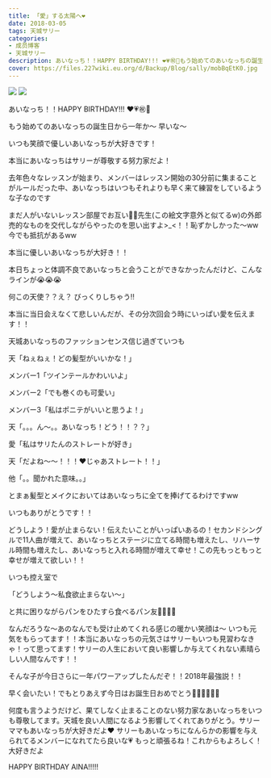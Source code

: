 ```yaml
---
title: 「愛」する太陽へ❤️
date: 2018-03-05
tags: 天城サリー
categories: 
- 成员博客
- 天城サリー
description: あいなっち！！HAPPY BIRTHDAY!!! ❤️💗㊗️🍩もう始めてのあいなっちの誕生日から一年か〜 早いな〜いつも笑顔で優しいあいなっちが大好きです！本当にあいなっちはサリーが尊敬する努力家だよ！去年色々なレッス...
cover: https://files.227wiki.eu.org/d/Backup/Blog/sally/mobBqEtK0.jpg 
---
```

![](https://files.227wiki.eu.org/d/Backup/Blog/sally/mobBqEtK0.jpg)
![](https://files.227wiki.eu.org/d/Backup/Blog/sally/mobdy9NzL.jpg)



あいなっち！！HAPPY BIRTHDAY!!! ❤️💗㊗️🍩


もう始めてのあいなっちの誕生日から一年か〜 早いな〜


いつも笑顔で優しいあいなっちが大好きです！


本当にあいなっちはサリーが尊敬する努力家だよ！


去年色々なレッスンが始まり、メンバーはレッスン開始の30分前に集まることがルールだった中、あいなっちはいつもそれよりも早く来て練習をしているような子なのです


まだ人がいないレッスン部屋でお互い👨🏻先生(この絵文字意外と似てるw)の外郎売的なものを交代しながらやったのを思い出すよ>_<！！恥ずかしかった〜ww今でも抵抗があるww 


本当に優しいあいなっちが大好き！！


本日ちょっと体調不良であいなっちと会うことができなかったんだけど、こんなラインが😭😭😭



何この天使？？え？ びっくりしちゃう‼️


本当に当日会えなくて悲しいんだが、その分次回会う時にいっぱい愛を伝えます！！


天城あいなっちのファッションセンス信じ過ぎていつも

天「ねぇねぇ！どの髪型がいいかな！」

メンバー1「ツインテールかわいいよ」

メンバー2「でも巻くのも可愛い」

メンバー3「私はポニテがいいと思うよ！」

天「。。。ん〜。。あいなっち！どう！！？？」

愛「私はサリたんのストレートが好き」

天「だよね〜〜！！！❤️じゃあストレート！！」

他「。。聞かれた意味。。」


とまぁ髪型とメイクにおいてはあいなっちに全てを捧げてるわけですww


いつもありがとうです！！


どうしよう！愛が止まらない！伝えたいことがいっぱいあるの！セカンドシングルで11人曲が増えて、あいなっちとステージに立てる時間も増えたし、リハーサル時間も増えたし、あいなっちと入れる時間が増えて幸せ！この先もっともっと幸せが増えて欲しい！！


いつも控え室で


「どうしよう〜私食欲止まらない〜」


と共に困りながらパンをひたすら食べるパン友🍞🥐🥖🥪


なんだろうな〜あのなんでも受け止めてくれる感じの暖かい笑顔は〜 いつも元気をもらってます！！本当にあいなっちの元気さはサリーもいつも見習わなきゃ！って思ってます！サリーの人生において良い影響しか与えてくれない素晴らしい人間なんです！！


そんな子が今日さらに一年パワーアップしたんだぞ！！2018年最強説！！


早く会いたい！でもとりあえず今日はお誕生日おめでとう🎈🎊🎉🎁🎂🍾


何度も言うようだけど、果てしなく止まることのない努力家なあいなっちをいつも尊敬してます。天城を良い人間になるよう影響してくれてありがとう。サリーママもあいなっちが大好きだよ❤️ サリーもあいなっちになんらかの影響を与えられてるメンバーになれてたら良いな💗 もっと頑張るね！これからもよろしく！大好きだよ

HAPPY BIRTHDAY AINA!!!!! 







